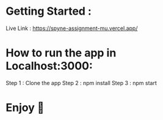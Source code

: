 # Getting Started : 

Live Link : https://spyne-assignment-mu.vercel.app/

# How to run the app in Localhost:3000: 

Step 1 :  Clone the app
Step 2 :  npm install
Step 3 :  npm start

# Enjoy 🚀
